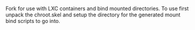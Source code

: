 Fork for use with LXC containers and bind mounted directories.
To use first unpack the chroot.skel and setup the directory for the generated mount bind scripts to go into.